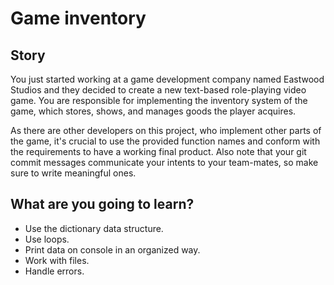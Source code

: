 # Game inventory

## Story

You just started working at a game development company named Eastwood Studios
and they decided to create a new text-based role-playing video game.
You are responsible for implementing the inventory system of the game, which stores,
shows, and manages goods the player acquires.

As there are other developers on this project, who implement other parts of the game,
it's crucial to use the provided function names and conform with the requirements
to have a working final product.
Also note that your git commit messages communicate your intents to your team-mates,
so make sure to write meaningful ones.


## What are you going to learn?

- Use the dictionary data structure.
- Use loops.
- Print data on console in an organized way.
- Work with files.
- Handle errors.

